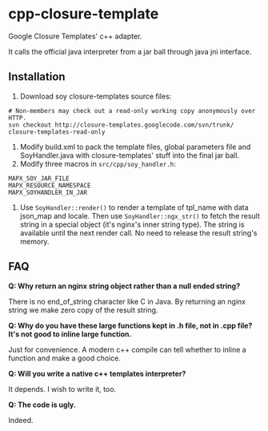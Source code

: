 # cpp-closure-template

Google Closure Templates' c++ adapter.

It calls the official java interpreter from a jar ball through java jni interface.

## Installation
1. Download soy closure-templates source files:
<pre><code># Non-members may check out a read-only working copy anonymously over HTTP.
svn checkout http://closure-templates.googlecode.com/svn/trunk/ closure-templates-read-only</code></pre>
1. Modify build.xml to pack the template files, global parameters file and SoyHandler.java with closure-templates' stuff into the final jar ball.
1. Modify three macros in <code>src/cpp/soy_handler.h</code>:
<pre><code>MAPX_SOY_JAR_FILE
MAPX_RESOURCE_NAMESPACE
MAPX_SOYHANDLER_IN_JAR</code></pre>

1. Use <code>SoyHandler::render()</code> to render a template of tpl_name with data json_map and locale. Then use <code>SoyHandler::ngx_str()</code> to fetch the result string in a special object (it's nginx's inner string type). The string is available until the next render call. No need to release the result string's memory.

## FAQ

**Q: Why return an nginx string object rather than a null ended string?**

There is no end_of_string character like C in Java. By returning an nginx string we make zero copy of the result string.


**Q: Why do you have these large functions kept in .h file, not in .cpp file?  It's not good to inline large function.**

Just for convenience. A modern c++ compile can tell whether to inline a function and make a  good choice.

**Q: Will you write a native c++ templates interpreter?**

It depends. I wish to write it, too.

**Q: The code is ugly.**

Indeed.
